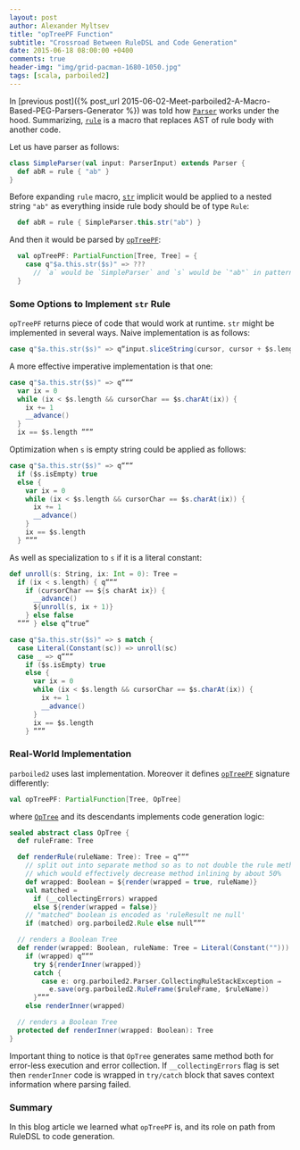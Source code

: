```yaml
---
layout: post
author: Alexander Myltsev
title: "opTreePF Function"
subtitle: "Crossroad Between RuleDSL and Code Generation"
date: 2015-06-18 08:00:00 +0400
comments: true
header-img: "img/grid-pacman-1680-1050.jpg"
tags: [scala, parboiled2]
---
```


In [previous post]({% post_url 2015-06-02-Meet-parboiled2-A-Macro-Based-PEG-Parsers-Generator %}) was told how [`Parser`][pb-parser] works under the hood. Summarizing, [`rule`][pb-parser-rule] is a macro that replaces AST of rule body with another code.

Let us have parser as follows:

```scala
class SimpleParser(val input: ParserInput) extends Parser {
  def abR = rule { "ab" }
}
```

Before expanding `rule` macro, [`str`][pb-str] implicit would be applied to a nested string `"ab"` as everything inside rule body should be of type `Rule`:

```scala
  def abR = rule { SimpleParser.this.str("ab") }
```

And then it would be parsed by [`opTreePF`][pb-optree-pf]:

```scala
  val opTreePF: PartialFunction[Tree, Tree] = {
    case q"$a.this.str($s)" => ???
      // `a` would be `SimpleParser` and `s` would be `"ab"` in pattern-matched body
  }
```

### Some Options to Implement `str` Rule

`opTreePF` returns piece of code that would work at runtime. `str` might be implemented in several ways. Naive implementation is as follows:

```scala
case q"$a.this.str($s)" => q“input.sliceString(cursor, cursor + $s.lengith) == $s”
```

A more effective imperative implementation is that one:

```scala
case q"$a.this.str($s)" => q“““
  var ix = 0
  while (ix < $s.length && cursorChar == $s.charAt(ix)) {
    ix += 1
    __advance()
  }
  ix == $s.length ”””
```

Optimization when `s` is empty string could be applied as follows:

```scala
case q"$a.this.str($s)" => q“““
  if ($s.isEmpty) true
  else {
    var ix = 0
    while (ix < $s.length && cursorChar == $s.charAt(ix)) {
      ix += 1
      __advance()
    }
    ix == $s.length
  } ”””
```

As well as specialization to `s` if it is a literal constant:

```scala
def unroll(s: String, ix: Int = 0): Tree =
  if (ix < s.length) { q“““
    if (cursorChar == ${s charAt ix}) {
      __advance()
      ${unroll(s, ix + 1)}
    } else false
  ””” } else q“true”

case q"$a.this.str($s)" => s match {
  case Literal(Constant(sc)) => unroll(sc)
  case _ => q“““
    if ($s.isEmpty) true
    else {
      var ix = 0
      while (ix < $s.length && cursorChar == $s.charAt(ix)) {
        ix += 1
        __advance()
      }
      ix == $s.length
    } ”””
```

### Real-World Implementation

`parboiled2` uses last implementation. Moreover it defines [`opTreePF`][pb-optree-pf] signature differently:

```scala
val opTreePF: PartialFunction[Tree, OpTree]
```

where [`OpTree`][pb-optree] and its descendants implements code generation logic:

```scala
sealed abstract class OpTree {
  def ruleFrame: Tree

  def renderRule(ruleName: Tree): Tree = q“““
    // split out into separate method so as to not double the rule method size
    // which would effectively decrease method inlining by about 50%
    def wrapped: Boolean = ${render(wrapped = true, ruleName)}
    val matched =
      if (__collectingErrors) wrapped
      else ${render(wrapped = false)}
    // "matched" boolean is encoded as 'ruleResult ne null'
    if (matched) org.parboiled2.Rule else null”””

  // renders a Boolean Tree
  def render(wrapped: Boolean, ruleName: Tree = Literal(Constant(""))): Tree =
    if (wrapped) q“““
      try ${renderInner(wrapped)}
      catch {
        case e: org.parboiled2.Parser.CollectingRuleStackException ⇒
          e.save(org.parboiled2.RuleFrame($ruleFrame, $ruleName))
      }”””
    else renderInner(wrapped)

  // renders a Boolean Tree
  protected def renderInner(wrapped: Boolean): Tree
}
```

Important thing to notice is that `OpTree` generates same method both for error-less execution and error collection. If `__collectingErrors` flag is set then `renderInner` code is wrapped in `try/catch` block that saves context information where parsing failed.

### Summary

In this blog article we learned what `opTreePF` is, and its role on path from RuleDSL to code generation.

[pb-parser]: https://github.com/sirthias/parboiled2/blob/v2.0.1/parboiled-core/src/main/scala/org/parboiled2/Parser.scala#L26-L27
[pb-parser-rule]: https://github.com/sirthias/parboiled2/blob/v2.0.1/parboiled-core/src/main/scala/org/parboiled2/Parser.scala#L40
[pb-str]: https://github.com/sirthias/parboiled2/blob/v2.0.1/parboiled-core/src/main/scala/org/parboiled2/RuleDSLBasics.scala#L34-L35
[pb-optree-pf]: https://github.com/sirthias/parboiled2/blob/v2.0.1/parboiled-core/src/main/scala/org/parboiled2/support/OpTreeContext.scala#L65
[pb-optree]: https://github.com/sirthias/parboiled2/blob/v2.0.1/parboiled-core/src/main/scala/org/parboiled2/support/OpTreeContext.scala#L26-51